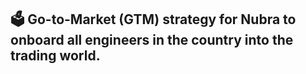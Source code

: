 ## 🗳️ Go-to-Market (GTM) strategy for Nubra to onboard all engineers in the country into the trading world.


